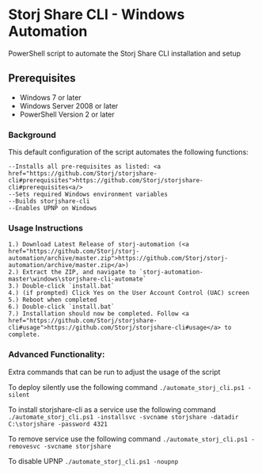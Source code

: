 Storj Share CLI - Windows Automation
===============

PowerShell script to automate the Storj Share CLI installation and setup

Prerequisites
-------------

* Windows 7 or later
* Windows Server 2008 or later
* PowerShell Version 2 or later

### Background

This default configuration of the script automates the following functions:

```
--Installs all pre-requisites as listed: <a href="https://github.com/Storj/storjshare-cli#prerequisites">https://github.com/Storj/storjshare-cli#prerequisites<a/>
--Sets required Windows environment variables
--Builds storjshare-cli
--Enables UPNP on Windows
```

### Usage Instructions
```
1.) Download Latest Release of storj-automation (<a href="https://github.com/Storj/storj-automation/archive/master.zip">https://github.com/Storj/storj-automation/archive/master.zip</a>)
2.) Extract the ZIP, and navigate to `storj-automation-master\windows\storjshare-cli-automate`
3.) Double-click `install.bat`
4.) (if prompted) Click Yes on the User Account Control (UAC) screen
5.) Reboot when completed
6.) Double-click `install.bat`
7.) Installation should now be completed. Follow <a href="https://github.com/Storj/storjshare-cli#usage">https://github.com/Storj/storjshare-cli#usage</a> to complete.
```

### Advanced Functionality:

Extra commands that can be run to adjust the usage of the script

To deploy silently use the following command
`./automate_storj_cli.ps1 -silent`

To install storjshare-cli as a service use the following command
`./automate_storj_cli.ps1 -installsvc -svcname storjshare -datadir C:\storjshare -password 4321`

To remove service use the following command
`./automate_storj_cli.ps1 -removesvc -svcname storjshare`

To disable UPNP
`./automate_storj_cli.ps1 -noupnp`
